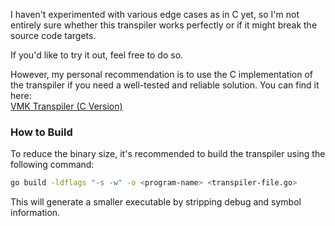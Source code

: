 I haven't experimented with various edge cases as in C yet, so I'm not entirely sure whether this transpiler works perfectly or if it might break the source code targets.  

If you'd like to try it out, feel free to do so.  

However, my personal recommendation is to use the C implementation of the transpiler if you need a well-tested and reliable solution. You can find it here:  
[VMK Transpiler (C Version)](https://github.com/nginrsw/vmk-lang/tree/main/transpiler/src)  

### How to Build  

To reduce the binary size, it's recommended to build the transpiler using the following command:  

```bash
go build -ldflags "-s -w" -o <program-name> <transpiler-file.go>
```

This will generate a smaller executable by stripping debug and symbol information.  

